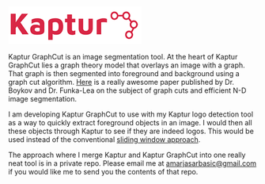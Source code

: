 ![Alt text](logoNew1.png?raw=true "Kaptur_Logo")

Kaptur GraphCut is an image segmentation tool. At the heart of Kaptur GraphCut lies a graph theory model that overlays an image with a graph. That graph is then segmented into foreground and background using a graph cut algorithm. [Here](http://www.csd.uwo.ca/~yuri/Papers/ijcv06.pdf) is a really awesome paper published by Dr. Boykov and Dr. Funka-Lea on the subject of graph cuts and efficient N-D image segmentation. 

I am developing Kaptur GraphCut to use with my Kaptur logo detection tool as a way to quickly extract foreground objects in an image. I would then all these objects through Kaptur to see if they are indeed logos. This would be used instead of the conventional [sliding window approach](https://courses.engr.illinois.edu/cs543/sp2011/lectures/Lecture%2019%20-%20Sliding%20Window%20Detection%20-%20Vision_Spring2011.pdf).

The approach where I merge Kaptur and Kaptur GraphCut into one really neat tool is in a private repo. Please email me at amarjasarbasic@gmail.com if you would like me to send you the contents of that repo. 
